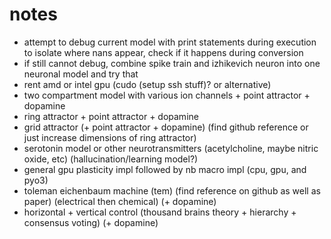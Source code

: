 # notes

- attempt to debug current model with print statements during execution to isolate where nans appear, check if it happens during conversion
- if still cannot debug, combine spike train and izhikevich neuron into one neuronal model and try that
- rent amd or intel gpu (cudo (setup ssh stuff)? or alternative)
- two compartment model with various ion channels + point attractor + dopamine
- ring attractor + point attractor + dopamine
- grid attractor (+ point attractor + dopamine) (find github reference or just increase dimensions of ring attractor)
- serotonin model or other neurotransmitters (acetylcholine, maybe nitric oxide, etc) (hallucination/learning model?)
- general gpu plasticity impl followed by nb macro impl (cpu, gpu, and pyo3)
- toleman eichenbaum machine (tem) (find reference on github as well as paper) (electrical then chemical) (+ dopamine)
- horizontal + vertical control (thousand brains theory + hierarchy + consensus voting) (+ dopamine)
